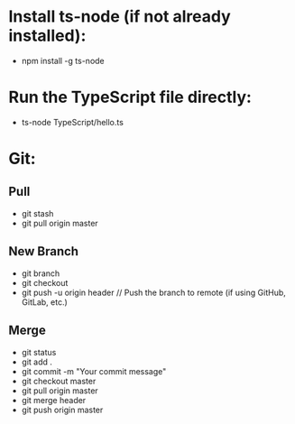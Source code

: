 # Install ts-node (if not already installed):

- npm install -g ts-node

# Run the TypeScript file directly:

- ts-node TypeScript/hello.ts

# Git:

## Pull

- git stash
- git pull origin master

## New Branch

- git branch
- git checkout <branch Name = header>
- git push -u origin header // Push the branch to remote (if using GitHub, GitLab, etc.)

## Merge

- git status
- git add .
- git commit -m "Your commit message"
- git checkout master
- git pull origin master
- git merge header
- git push origin master
